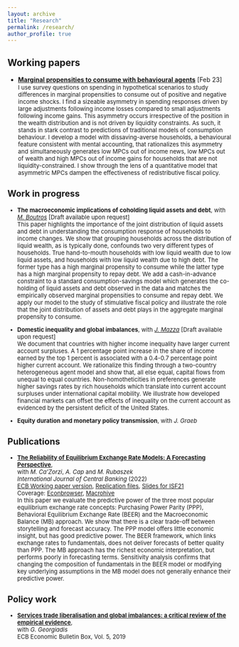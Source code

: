 ```yaml
---
layout: archive
title: "Research"
permalink: /research/
author_profile: true
---
```


## Working papers
- [**Marginal propensities to consume with behavioural agents**](https://andrejmijakovic.github.io/assets/mpc_feb23_mijakovic.pdf) [Feb 23] <br/>
    <font size="2"> I use survey questions on spending in hypothetical scenarios to study differences in marginal propensities to consume out of positive and negative income shocks. I find a sizeable asymmetry in spending responses driven by large adjustments following income losses compared to small adjustments following income gains. This asymmetry occurs irrespective of the position in the wealth distribution and is not driven by liquidity constraints. As such, it stands in stark contrast to predictions of traditional models of consumption behaviour. I develop a model with dissaving-averse households, a behavioural feature consistent with mental accounting, that rationalizes this asymmetry and simultaneously generates low MPCs out of income news, low MPCs out of wealth and high MPCs out of income gains for households that are not liquidity-constrained. I show through the lens of a quantitative model that asymmetric MPCs dampen the effectiveness of redistributive fiscal policy.<font>

## Work in progress
- **The macroeconomic implications of coholding liquid assets and debt**, with [*M. Boutros*](https://michaelboutros.com/) [Draft available upon request] <br/>
    <font size="2"> This paper highlights the importance of the joint distribution of liquid assets and debt in understanding the consumption response of households to income changes. We show that grouping households across the distribution of liquid wealth, as is typically done, confounds two very different types of households. True hand-to-mouth households with low liquid wealth due to low liquid assets, and households with low liquid wealth due to high debt. The former type has a high marginal propensity to consume while the latter type has a high marginal propensity to repay debt. We add a cash-in-advance constraint to a standard consumption-savings model which generates the co-holding of liquid assets and debt observed in the data and matches the empirically observed marginal propensities to consume and repay debt. We apply our model to the study of stimulative fiscal policy and illustrate the role that the joint distribution of assets and debt plays in the aggregate marginal propensity to consume.<font>

- **Domestic inequality and global imbalances**, with [*J. Mazza*](https://www.janmazza.com/) [Draft available upon request] <br/>
    <font size="2"> We document that countries with higher income inequality have larger current account surpluses. A 1 percentage point increase in the share of income earned by the top 1 percent is associated with a 0.4-0.7 percentage point higher current account. We rationalize this finding through a two-country heterogeneous agent model and show that, all else equal, capital flows from unequal to equal countries. Non-homotheticities in preferences generate higher savings rates by rich households which translate into current account surpluses under international capital mobility. We illustrate how developed financial markets can offset the effects of inequality on the current account as evidenced by the persistent deficit of the United States.<font>

- **Equity duration and monetary policy transmission**, with *J. Graeb*

## Publications
- [**The Reliability of Equilibrium Exchange Rate Models: A Forecasting Perspective**](https://www.ijcb.org/journal/ijcb22q3a6.pdf),   
with *M. Ca’Zorzi*, *A. Cap* and *M. Rubaszek*   
*International Journal of Central Banking* (2022)     
  [ECB Working paper version](https://www.ecb.europa.eu/pub/pdf/scpwps/ecb.wp2358~4382d88430.en.pdf), 
  [Replication files](https://web.sgh.waw.pl/~mrubas/Publications/MatlabReplicationCodesEER.zip), 
  [Slides for ISF21](https://andrejmijakovic.github.io/assets/slides_ISF21.pdf)   
  Coverage: [Econbrowser](http://econbrowser.com/archives/2020/02/guest-contribution-the-predictive-power-of-equilibrium-exchange-rates), [Macrohive](https://macrohive.com/deep-dives/which-fx-valuation-models-work-best/) <br/>
    <font size="2">In this paper we evaluate the predictive power of the three most popular equilibrium exchange rate concepts: Purchasing Power Parity (PPP), Behavioral Equilibrium Exchange Rate (BEER) and the Macroeconomic Balance (MB) approach. We show that there is a clear trade-off between storytelling and forecast accuracy. The PPP model offers little economic insight, but has good predictive power. The BEER framework, which links exchange rates to fundamentals, does not deliver forecasts of better quality than PPP. The MB approach has the richest economic interpretation, but performs poorly in forecasting terms. Sensitivity analysis confirms that changing the composition of fundamentals in the BEER model or modifying key underlying assumptions in the MB model does not generally enhance their predictive power.<font>

## Policy work
- [**Services trade liberalisation and global imbalances: a critical review of the empirical evidence**](https://www.ecb.europa.eu/pub/economic-bulletin/focus/2019/html/ecb.ebbox201905_02~84aa884ddf.en.html),  
 with *G. Georgiadis*  
  ECB Economic Bulletin Box, Vol. 5, 2019    